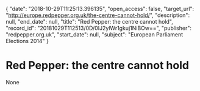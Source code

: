{
  "date": "2018-10-29T11:25:13.396135", 
  "open_access": false, 
  "target_url": "http://europe.redpepper.org.uk/the-centre-cannot-hold/", 
  "description": null, 
  "end_date": null, 
  "title": "Red Pepper: the centre cannot hold", 
  "record_id": "20181029T112513/0D/0IJ2ylWr1gkuj1NiBOw==", 
  "publisher": "redpepper.org.uk", 
  "start_date": null, 
  "subject": "European Parliament Elections 2014"
}

# Red Pepper: the centre cannot hold

None